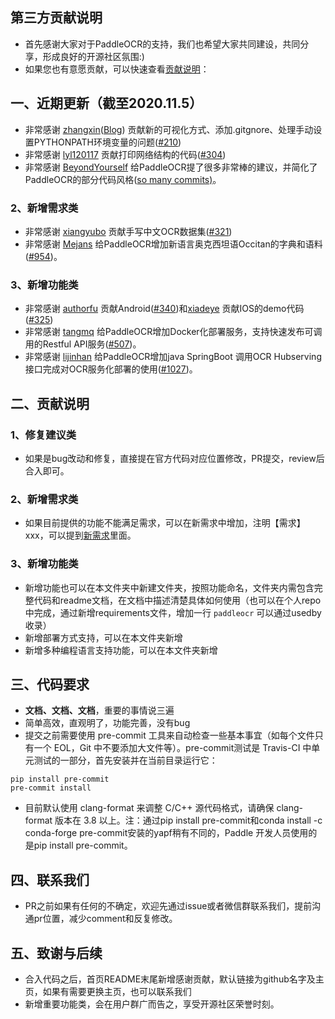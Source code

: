 ## 第三方贡献说明


- 首先感谢大家对于PaddleOCR的支持，我们也希望大家共同建设，共同分享，形成良好的开源社区氛围:)
- 如果您也有意愿贡献，可以快速查看[贡献说明](#二、贡献说明)：

## 一、近期更新（截至2020.11.5）


- 非常感谢 [zhangxin](https://github.com/ZhangXinNan)([Blog](https://blog.csdn.net/sdlypyzq)) 贡献新的可视化方式、添加.gitgnore、处理手动设置PYTHONPATH环境变量的问题([#210](https://github.com/PaddlePaddle/PaddleOCR/pull/210))
- 非常感谢 [lyl120117](https://github.com/lyl120117) 贡献打印网络结构的代码([#304](https://github.com/PaddlePaddle/PaddleOCR/pull/304))
- 非常感谢 [BeyondYourself](https://github.com/BeyondYourself) 给PaddleOCR提了很多非常棒的建议，并简化了PaddleOCR的部分代码风格([so many commits)](https://github.com/PaddlePaddle/PaddleOCR/commits?author=BeyondYourself)。

### 2、新增需求类
- 非常感谢 [xiangyubo](https://github.com/xiangyubo) 贡献手写中文OCR数据集([#321](https://github.com/PaddlePaddle/PaddleOCR/pull/321))
- 非常感谢 [Mejans](https://github.com/Mejans) 给PaddleOCR增加新语言奥克西坦语Occitan的字典和语料([#954](https://github.com/PaddlePaddle/PaddleOCR/pull/954))。

### 3、新增功能类
- 非常感谢 [authorfu](https://github.com/authorfu) 贡献Android([#340](https://github.com/PaddlePaddle/PaddleOCR/pull/340))和[xiadeye](https://github.com/xiadeye) 贡献IOS的demo代码([#325](https://github.com/PaddlePaddle/PaddleOCR/pull/325))
- 非常感谢 [tangmq](https://gitee.com/tangmq) 给PaddleOCR增加Docker化部署服务，支持快速发布可调用的Restful API服务([#507](https://github.com/PaddlePaddle/PaddleOCR/pull/507))。
- 非常感谢 [lijinhan](https://github.com/lijinhan) 给PaddleOCR增加java SpringBoot 调用OCR Hubserving接口完成对OCR服务化部署的使用([#1027](https://github.com/PaddlePaddle/PaddleOCR/pull/1027))。



## 二、贡献说明
### 1、修复建议类
 - 如果是bug改动和修复，直接提在官方代码对应位置修改，PR提交，review后合入即可。


### 2、新增需求类
 - 如果目前提供的功能不能满足需求，可以在新需求中增加，注明【需求】xxx，可以提到[新需求](./requests.md)里面。

### 3、新增功能类

 - 新增功能也可以在本文件夹中新建文件夹，按照功能命名，文件夹内需包含完整代码和readme文档，在文档中描述清楚具体如何使用（也可以在个人repo中完成，通过新增requirements文件，增加一行 `paddleocr` 可以通过usedby 收录）
 - 新增部署方式支持，可以在本文件夹新增
 - 新增多种编程语言支持功能，可以在本文件夹新增


## 三、代码要求
 - **文档、文档、文档**，重要的事情说三遍
 - 简单高效，直观明了，功能完善，没有bug
 - 提交之前需要使用 pre-commit 工具来自动检查一些基本事宜（如每个文件只有一个 EOL，Git 中不要添加大文件等）。pre-commit测试是 Travis-CI 中单元测试的一部分，首先安装并在当前目录运行它：

```
pip install pre-commit
pre-commit install
```

 - 目前默认使用 clang-format 来调整 C/C++ 源代码格式，请确保 clang-format 版本在 3.8 以上。注：通过pip install pre-commit和conda install -c conda-forge pre-commit安装的yapf稍有不同的，Paddle 开发人员使用的是pip install pre-commit。



## 四、联系我们
 - PR之前如果有任何的不确定，欢迎先通过issue或者微信群联系我们，提前沟通pr位置，减少comment和反复修改。


## 五、致谢与后续
  - 合入代码之后，首页README末尾新增感谢贡献，默认链接为github名字及主页，如果有需要更换主页，也可以联系我们
  - 新增重要功能类，会在用户群广而告之，享受开源社区荣誉时刻。
